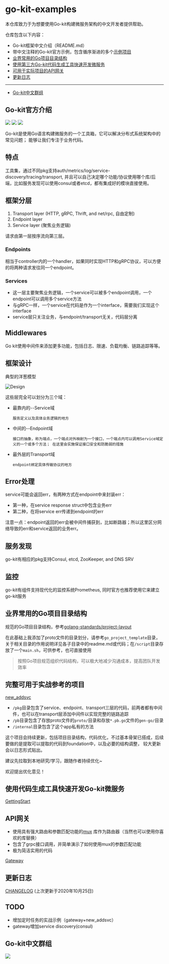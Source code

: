# go-kit-examples
本仓库致力于为想要使用Go-kit构建微服务架构的中文开发者提供帮助。

仓库包含以下内容：
-   Go-kit框架中文介绍（README.md）
-   带中文注释的Go-kit官方示例，包含循序渐进的多个[示例项目](https://github.com/chaseSpace/go-kit-examples/tree/master/official_examples)
-   [业界常用的Go项目目录结构](#业界常用的Go项目目录结构)
-   [使用第三方Go-kit代码生成工具快速开发微服务](#使用代码生成工具快速开发Go-kit微服务)
-   [可用于实际项目的API网关](#API网关)
-   [更新日志](#更新日志)
___
-   [Go-kit中文群组](#go-kit中文群组)

## Go-kit官方介绍
[![](https://img.shields.io/static/v1?label=Github&message=go-kit&color=important)](https://github.com/go-kit/kit)
![](https://badgen.net/github/stars/go-kit/kit)
![](https://badgen.net/github/release/go-kit/kit)

Go-kit是使用Go语言构建微服务的一个工具箱，它可以解决分布式系统架构中的常见问题；
能够让我们专注于业务代码。

## 特点

工具集，通过不同pkg支持auth/metrics/log/service-discovery/tracing/transport, 
并且可以自己决定哪个功能/协议使用哪个库/后端，比如服务发现可以使用consul或者etcd，都有集成好的模块直接使用。

## 框架分层

 1. Transport layer (HTTP, gRPC, Thrift, and net/rpc, 自由定制)
 2. Endpoint layer
 3. Service layer (聚焦业务逻辑)

请求由第一层按序流向第三层。 

### Endpoints

   相当于controller内的一个handler，如果同时实现HTTP和gRPC协议，可以方便的将两种请求发往同一个endpoint。

### Services

  - 这一层主要聚焦业务逻辑，一个service可以被多个endpoint调用，一个endpoint可以调用多个service方法
  - 与gRPC一样，一个service在代码是作为一个interface，需要我们实现这个interface
  - service层只关注业务，与endpoint/transport无关，代码层分离
  
## Middlewares
 
 Go kit使用中间件来添加更多功能，包括日志、限速、负载均衡、链路追踪等等。
 
## 框架设计
典型的洋葱模型

![Design](https://gokit.io/faq/onion.png)

这些层完全可以划分为三个域：

-   最靠内的--Service域

    `服务定义以及具体业务逻辑的地方`
-   中间的--Endpoint域

    `接口的抽象，称为端点，一个端点对外映射为一个接口，一个端点内可以调用Service域定义的一个或多个方法；
    在这里会实施保证接口安全和防脆弱的措施
    `
-  最外层的Transport域

    `endpoint绑定具体传输协议的地方`
    
## Error处理

service可能会返回err，有两种方式在endpoint中来封装err：

-  第一种，在service response struct中包含业务err
-  第二种，在将service err传递到endpoint的err

注意一点：endpoint返回的err会被中间件捕获到，比如断路器；所以这里区分网络导致的err和service返回的业务err。


## 服务发现

go-kit有相应的pkg支持Consul, etcd, ZooKeeper, and DNS SRV

## 监控

go-kit有组件支持现代化的监控系统Prometheus, 同时官方也推荐使用它来建立go-kit服务

## 业界常用的Go项目目录结构

规范的Go项目目录结构，参考[golang-standards/project-layout](https://github.com/golang-standards/project-layout/blob/master/README_zh.md)

在此基础上我添加了proto文件的目录划分，请参考`go_project_template`目录，
关于相关目录的作用说明详见各子目录中的readme.md或代码；在`/script`目录存放了一个`main.sh`，可供参考，也可直接使用

> 按照Go项目规范组织代码结构，可以极大地减少沟通成本，提高团队开发效率

## 完整可用于实战参考的项目

[new_addsvc](https://github.com/chaseSpace/go-kit-examples/tree/master/demo_project/new_addsvc)

- `/pkg`目录包含了service、endpoint、transport三层的代码，前两者都有中间件，也可以在transport层添加中间件以实现完整的链路追踪
- `/pb`目录包含了存放proto文件的`proto/`目录和存放`*.pb.go`文件的`gen-go/`目录
- `/internal`目录包含了这个app私有的方法

这个项目会持续更新，包括项目目录结构，代码优化，不过基本骨架已搭成，后续要做的是提取可以提取的代码到foundation中，以及必要的结构调整，
较大更新会以日志形式贴出。

建议先拉取到本地研究/学习，跟随作者持续优化~

欢迎提出优化意见！ 

## 使用代码生成工具快速开发Go-kit微服务

[GettingStart](https://github.com/chaseSpace/go-kit-examples/blob/master/GettingStart.md)

## API网关

- 使用具有强大路由和参数匹配功能的[mux](https://github.com/gorilla/mux) 库作为路由器（当然也可以使用你喜欢的库替换）
- 包含了grpc接口调用，并简单演示了如何使用mux的参数匹配功能
- 极为简洁实用的代码

[Gateway](https://github.com/chaseSpace/go-kit-examples/tree/master/demo_project/gateway) 

## 更新日志

[CHANGELOG][CHANGELOG] (上次更新于2020年10月25日)

[CHANGELOG]:https://github.com/chaseSpace/go-kit-examples/blob/master/CHANGELOG.md

## TODO

-   增加定时任务的实战示例（gateway+new_addsvc）
-   gateway增加service discovery(consul)

## Go-kit中文群组

![](https://github.com/chaseSpace/go-kit-examples/tree/master/wxgroup.jpg)